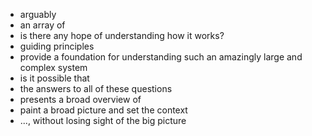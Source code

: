 * arguably
* an array of 
* is there any hope of understanding how it works?
* guiding principles
* provide a foundation for understanding such an amazingly large and complex system
* is it possible that 
* the answers to all of these questions
* presents a broad overview of 
* paint a broad picture and set the context
* ..., without losing sight of the big picture
